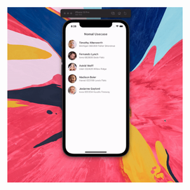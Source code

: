 <img src="https://raw.githubusercontent.com/watery-desert/assets/main/swipeable_tile/demo_recording.gif"  width="400"/>